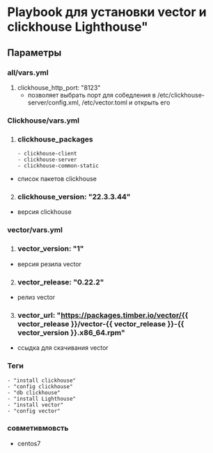 # Playbook для установки vector и clickhouse Lighthouse"

## Параметры
### all/vars.yml
1. clickhouse_http_port: "8123" 
    - позволяет выбрать порт для собедления в 
    /etc/clickhouse-server/config.xml, /etc/vector.toml и открыть его 
### Сlickhouse/vars.yml
1. ### clickhouse_packages
   ```
   - clickhouse-client
   - clickhouse-server
   - clickhouse-common-static
   ```
- список пакетов clickhouse
2. ### clickhouse_version: "22.3.3.44"
- версия clickhouse
### vector/vars.yml
1. ### vector_version: "1"
- версия резила vector
2. ### vector_release: "0.22.2"
- релиз vector
3. ### vector_url: "https://packages.timber.io/vector/{{ vector_release }}/vector-{{ vector_release }}-{{ vector_version }}.x86_64.rpm"
- ссыдка для скачивания vector
###  Теги
```
- "install clickhouse" 
- "config clickhouse"
- "db clickhouse"
- "install Lighthouse"
- "install vector"
- "config vector" 
```
### совметивмовсть 
- centos7

